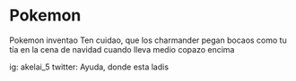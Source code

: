 # Pokemon
Pokemon inventao
Ten cuidao, que los charmander pegan bocaos
como tu tía en la cena de navidad cuando lleva
medio copazo encima

ig: akelai_5
twitter: Ayuda, donde esta ladis

